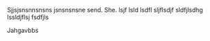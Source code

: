 Sjjsjsnsnnsnsns jsnsnsnsne send. She. lsjf lsld lsdfl sljflsdjf sldfjlsdhg lssldjflsj fsdfjls 

Jahgavbbs